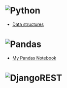 # ![Python](https://img.shields.io/badge/python-3670A0?style=for-the-badge&logo=python&logoColor=ffdd54) 
- [Data structures](https://github.com/pedrohnq/data-structures)

# ![Pandas](https://img.shields.io/badge/pandas-%23150458.svg?style=for-the-badge&logo=pandas&logoColor=white)
- [My Pandas Notebook](https://github.com/pedrohnq/my-pandas-notebook)

# ![DjangoREST](https://img.shields.io/badge/DJANGO-REST-ff1709?style=for-the-badge&logo=django&logoColor=white&color=ff1709&labelColor=gray)
